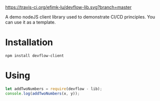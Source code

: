 https://travis-ci.org/efimk-lu/devflow-lib.svg?branch=master

A demo nodeJS client library used to demonstrate CI/CD principles. You can use it as a template.

# Installation

`npm install devflow-client`

# Using

```javascript 1.7
let addTwoNumbers = require(devflow - lib);
console.log(addTwoNumbers(x, y));
```
